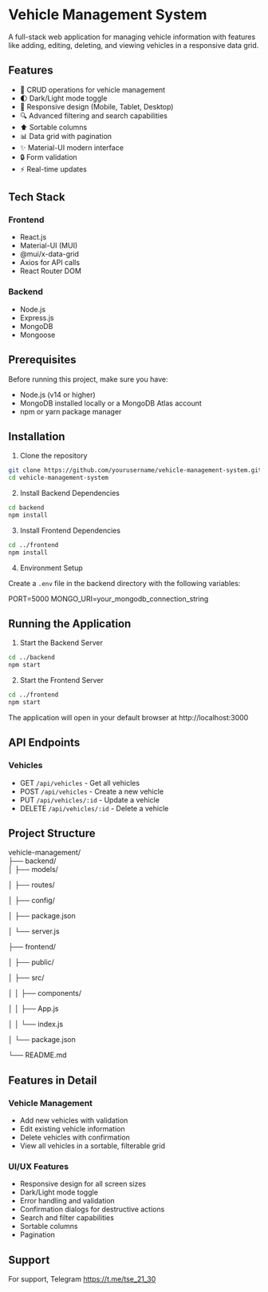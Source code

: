﻿# Vehicle Management System

A full-stack web application for managing vehicle information with features like adding, editing, deleting, and viewing vehicles in a responsive data grid.

## Features

- 🚗 CRUD operations for vehicle management
- 🌓 Dark/Light mode toggle
- 📱 Responsive design (Mobile, Tablet, Desktop)
- 🔍 Advanced filtering and search capabilities
- ⬆️ Sortable columns
- 📊 Data grid with pagination
- ✨ Material-UI modern interface
- 🔒 Form validation
- ⚡ Real-time updates

## Tech Stack

### Frontend
- React.js
- Material-UI (MUI)
- @mui/x-data-grid
- Axios for API calls
- React Router DOM

### Backend
- Node.js
- Express.js
- MongoDB
- Mongoose

## Prerequisites

Before running this project, make sure you have:
- Node.js (v14 or higher)
- MongoDB installed locally or a MongoDB Atlas account
- npm or yarn package manager

## Installation

1. Clone the repository

```bash
git clone https://github.com/yourusername/vehicle-management-system.git
cd vehicle-management-system
```

2. Install Backend Dependencies
```bash
cd backend
npm install
```

3. Install Frontend Dependencies
```bash
cd ../frontend
npm install
```

4. Environment Setup

Create a `.env` file in the backend directory with the following variables:

PORT=5000
MONGO_URI=your_mongodb_connection_string

## Running the Application

1. Start the Backend Server
```bash
cd ../backend
npm start
```

2. Start the Frontend Server
```bash
cd ../frontend
npm start
```

The application will open in your default browser at http://localhost:3000

## API Endpoints

### Vehicles
- GET `/api/vehicles` - Get all vehicles
- POST `/api/vehicles` - Create a new vehicle
- PUT `/api/vehicles/:id` - Update a vehicle
- DELETE `/api/vehicles/:id` - Delete a vehicle

## Project Structure
vehicle-management/<br>
├── backend/<br>
│ ├── models/

│ ├── routes/

│ ├── config/

│ ├── package.json

│ └── server.js

├── frontend/

│ ├── public/

│ ├── src/

│ │ ├── components/

│ │ ├── App.js

│ │ └── index.js

│ └── package.json

└── README.md


## Features in Detail

### Vehicle Management
- Add new vehicles with validation
- Edit existing vehicle information
- Delete vehicles with confirmation
- View all vehicles in a sortable, filterable grid

### UI/UX Features
- Responsive design for all screen sizes
- Dark/Light mode toggle
- Error handling and validation
- Confirmation dialogs for destructive actions
- Search and filter capabilities
- Sortable columns
- Pagination
## Support

For support, Telegram https://t.me/tse_21_30

